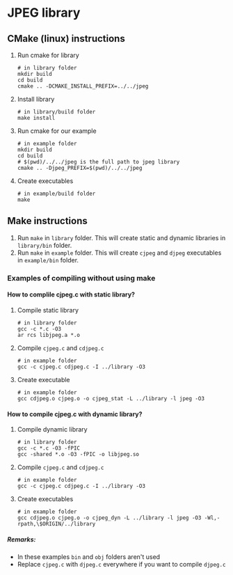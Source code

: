 # JPEG library

## CMake (linux) instructions
1. Run cmake for library
    ```
    # in library folder
    mkdir build
    cd build
    cmake .. -DCMAKE_INSTALL_PREFIX=../../jpeg
    ```
2. Install library
    ```
    # in library/build folder
    make install
    ```
3. Run cmake for our example
    ```
    # in example folder
    mkdir build
    cd build
    # $(pwd)/../../jpeg is the full path to jpeg library
    cmake .. -Djpeg_PREFIX=$(pwd)/../../jpeg
4. Create executables
    ```
    # in example/build folder
    make
    ```

## Make instructions

1. Run `make` in `library` folder. This will create static and dynamic libraries in `library/bin` folder.
2. Run `make` in `example` folder. This will create `cjpeg` and `djpeg` executables in `example/bin` folder.

### Examples of compiling without using make

#### How to complile cjpeg.c with static library?
1. Compile static library
    ```
    # in library folder
    gcc -c *.c -O3
    ar rcs libjpeg.a *.o
    ```
2. Compile `cjpeg.c` and `cdjpeg.c`
    ```
    # in example folder
    gcc -c cjpeg.c cdjpeg.c -I ../library -O3
    ```
3. Create executable
    ```
    # in example folder
    gcc cdjpeg.o cjpeg.o -o cjpeg_stat -L ../library -l jpeg -O3
    ```

#### How to compile cjpeg.c with dynamic library?
1. Compile dynamic library
    ```
    # in library folder
    gcc -c *.c -O3 -fPIC
    gcc -shared *.o -O3 -fPIC -o libjpeg.so
    ```
2. Compile `cjpeg.c` and `cdjpeg.c`
    ```
    # in example folder
    gcc -c cjpeg.c cdjpeg.c -I ../library -O3
    ```
3. Create executables
    ```
    # in example folder
    gcc cdjpeg.o cjpeg.o -o cjpeg_dyn -L ../library -l jpeg -O3 -Wl,-rpath,\$ORIGIN/../library
    ```

##### Remarks:
- In these examples `bin` and `obj` folders aren't used
- Replace `cjpeg.c` with `djpeg.c` everywhere if you want to compile `djpeg.c`
